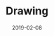 ---
title: Drawing
date: '2019-02-08'
thumb_image: images/mar-4yo/4-mar-drawing.jpg
thumb_image_alt: Drawing
image: images/mar-4yo/4-mar-drawing.jpg
image_alt: Drawing
template: project
---	
